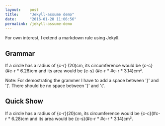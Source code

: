 ```yaml
---
layout:    post
title:     "Jekyll-assume demo"
date:      "2016-01-28 11:06:56"
permalink: /jekyll-assume-demo
---
```


For own interest, I extend a markdown rule using Jekyll.

<!--MORE-->

## Grammar

If a circle has a radius of {c-r} (20)cm, its circumference would be {c-c} (#c-r * 6.28)cm and its area would be {c-s} (#c-r * #c-r * 3.14)cm².

Note: For demostrating the grammer I have to add a space between '}' and '('.
There should be no space between '}' and '('.

## Quick Show

If a circle has a radius of {c-r}(20)cm, its circumference would be {c-c}(#c-r * 6.28)cm and its area would be {c-s}(#c-r * #c-r * 3.14)cm².

